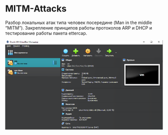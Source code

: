 # MITM-Attacks
Разбор локальных атак типа человек посередине (Man in the middle “MITM”). Закрепление принципов работы протоколов ARP и DHCP и тестирование работы пакета ettercap.

![Описание изображения](/images/image3.png)

